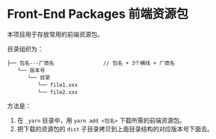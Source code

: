 # Front-End Packages 前端资源包

本项目用于存放常用的前端资源包。

目录组织为：

```
├── 包名---厂商名                // 包名 + 3个横线 + 厂商名
　　└── 版本号
　　　　└── 目录
　　　　　　└── file1.xxx
　　　　　　└── file2.xxx
```

方法是：

1. 在 `_yarn` 目录中，用 `yarn add <包名>` 下载所需的前端资源包。
2. 把下载的资源包的 `dist` 子目录拷贝到上面目录结构的对应版本号下面去。